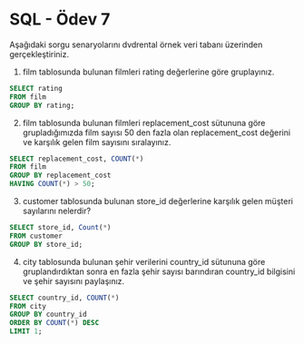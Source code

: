 # SQL - Ödev 7

Aşağıdaki sorgu senaryolarını dvdrental örnek veri tabanı üzerinden gerçekleştiriniz.

1. film tablosunda bulunan filmleri rating değerlerine göre gruplayınız.

```sql
SELECT rating 
FROM film 
GROUP BY rating;
```

2. film tablosunda bulunan filmleri replacement_cost sütununa göre grupladığımızda film sayısı 50 den fazla olan replacement_cost değerini ve karşılık gelen film sayısını sıralayınız.

```sql
SELECT replacement_cost, COUNT(*)
FROM film
GROUP BY replacement_cost
HAVING COUNT(*) > 50;
```

3. customer tablosunda bulunan store_id değerlerine karşılık gelen müşteri sayılarını nelerdir? 

```sql
SELECT store_id, Count(*) 
FROM customer
GROUP BY store_id;
```

4. city tablosunda bulunan şehir verilerini country_id sütununa göre gruplandırdıktan sonra en fazla şehir sayısı barındıran country_id bilgisini ve şehir sayısını paylaşınız.

```sql
SELECT country_id, COUNT(*)
FROM city
GROUP BY country_id
ORDER BY COUNT(*) DESC
LIMIT 1;
```
